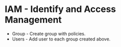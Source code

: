 # IAM - Identify and Access Management

- Group - Create group with policies.
- Users - Add user to each group created above.
